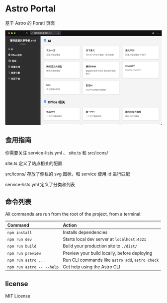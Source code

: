 # Astro Portal

基于 Astro 的 Poratl 页面

![](public/demo.jpg)

## 食用指南

你需要关注 service-lists.yml 、 site.ts 和 src/icons/

site.ts 定义了站点相关的配置

src/icons/ 存放了侧栏的 svg 图标，和 service 使用 id 进行匹配

service-lists.yml 定义了分类和列表


## 命令列表

All commands are run from the root of the project, from a terminal:

| Command                   | Action                                           |
| :------------------------ | :----------------------------------------------- |
| `npm install`             | Installs dependencies                            |
| `npm run dev`             | Starts local dev server at `localhost:4321`      |
| `npm run build`           | Build your production site to `./dist/`          |
| `npm run preview`         | Preview your build locally, before deploying     |
| `npm run astro ...`       | Run CLI commands like `astro add`, `astro check` |
| `npm run astro -- --help` | Get help using the Astro CLI                     |

## license

MIT License